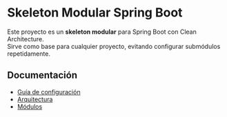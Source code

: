# Skeleton Modular Spring Boot

Este proyecto es un **skeleton modular** para Spring Boot con Clean Architecture.  
Sirve como base para cualquier proyecto, evitando configurar submódulos repetidamente.

## Documentación

- [Guía de configuración](setup.md)
- [Arquitectura](architecture.md)
- [Módulos](modules/)
